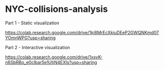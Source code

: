 # NYC-collisions-analysis

Part 1 - Static visualization

https://colab.research.google.com/drive/1kj8MrEcXkiuDEeP2GWQNKmd07YOmnWPG?usp=sharing

Part 2 -  Interactive visualization

https://colab.research.google.com/drive/1xsyK-n6SbRBo_e0clbar5e1UtjN4EXIs?usp=sharing
